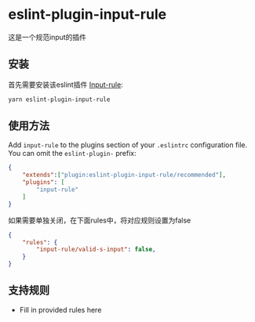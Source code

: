 # eslint-plugin-input-rule

这是一个规范input的插件

## 安装

首先需要安装该eslint插件 [Input-rule](https://www.npmjs.com/package/eslint-plugin-input-rule):

```sh
yarn eslint-plugin-input-rule
```

## 使用方法

Add `input-rule` to the plugins section of your `.eslintrc` configuration file. You can omit the `eslint-plugin-` prefix:

```json
{
    "extends":["plugin:eslint-plugin-input-rule/recommended"],
    "plugins": [
        "input-rule"
    ]
}
```

如果需要单独关闭，在下面rules中，将对应规则设置为false

```json
{
    "rules": {
        "input-rule/valid-s-input": false,
    }
}
```

## 支持规则

* Fill in provided rules here


